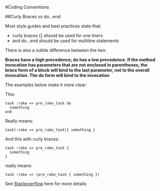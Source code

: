#Coding Conventions

##Curly Braces vs do...end

Most style guides and best practices state that:

* curly braces {} should be used for one liners
* and do...end should be used for multiline statements

There is also a subtle difference between the two:

**Braces have a high precedence; do has a low precedence. If the method invocation has parameters that are not enclosed in parentheses, the brace form of a block will bind to the last parameter, not to the overall invocation. The do form will bind to the invocation**

The examples below make it more clear:

This:

```
task :rake => pre_rake_task do
  something
end
```
Really means:

```
task(:rake => pre_rake_task){ something }
```

And this with curly braces:

```
task :rake => pre_rake_task {
  something
}
```

really means:

```
task :rake => (pre_rake_task { something })
```

See [Stackoverflow](http://stackoverflow.com/questions/5587264/do-end-vs-curly-braces-for-blocks-in-ruby)  here for more details
